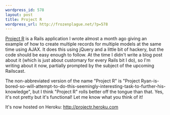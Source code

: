 ```yaml
--- 
wordpress_id: 578
layout: post
title: Project R
wordpress_url: http://frozenplague.net/?p=578
---
```

<a href='http://github.com/radar/projectr/tree/master'>Project R</a> is a Rails application I wrote almost a month ago giving an example of how to create multiple records for multiple models at the same time using AJAX. It does this using jQuery and a little bit of hackery, but the code should be easy enough to follow. At the time I didn't write a blog post about it (which is just about customary for every Rails bit I do), so I'm writing about it now, partially prompted by the subject of the upcoming Railscast.

The non-abbreviated version of the name "Project R" is "Project Ryan-is-bored-so-will-attempt-to-do-this-seemingly-interesting-task-to-further-his-knowledge", but I think "Project R" rolls better off the tongue than that. Yes, it's not pretty but it's functional! Let me know what you think of it!

It's now hosted on Heroku: <a href='http://projectr.heroku.com'>http://projectr.heroku.com</a>
